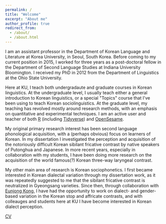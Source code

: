 ```yaml
---
permalink: /
title: "Welcome"
excerpt: "About me"
author_profile: true
redirect_from: 
  - /about/
  - /about.html
---
```


I am an assistant professor in the Department of Korean Language and Literature at Korea University, in Seoul, South Korea. Before coming to my current position in 2015, I worked for three years as a post-doctoral fellow in the Department of Second Language Studies at Indiana University Bloomington. I received my PhD in 2012 from the Department of Linguistics at the Ohio State University. 

Here at KU, I teach both undergradaute and graduate courses in Korean linguistics. At the undergraduate level, I usually teach either a general introduction to Korean linguistics, or a special "Topics" course that I've been using to teach Korean sociolinguistics. At the graduate level, my teaching has revolved mostly around research methods, with an emphasis on quantitative and experimental techniques. I am an active user and teacher of both [R](https://www.r-project.org/) (including [Tidyverse](https://www.tidyverse.org/)) and [OpenSesame](https://osdoc.cogsci.nl/).

My original primary research interest has been second language phonological acquisition, with a (perhaps obvious) focus on learners of Korean. In my dissertation I investigated the perception and acquisition of the notoriously difficult Korean sibilant fricative contrast by native speakers of Putonghua and Japanese. In more recent years, especially in collaboration with my students, I have been doing more research on the acquisition of the world famous(?) Korean three-way laryngeal contrast.

My other main area of research is Korean sociophonetics. I first became interested in Korean dialectal variation through my dissertation work, as it was repeatedly suggested to me that the sibilant fricative contrast is neutralized in Gyeongsang varieties. Since then, through collaboration with [Eunjong Kong](https://sites.google.com/site/eunjongkong/), I have had the opportunity to work on dialect- and gender-based variation in the Korean stop and affricate contrasts, and with colleauges and students here at KU I have become interested in Korean dialect perception.

[CV](http://jjholliday.github.io/files/cv.pdf)
